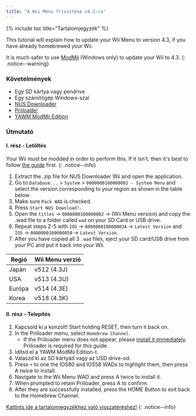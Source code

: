 ```yaml
---
title: "A Wii Menu frissítése v4.3-ra"
---
```


{% include toc title="Tartalomjegyzék" %}

This tutorial will explain how to update your Wii Menu to version 4.3, if you have already homebrewed your Wii.

It is much safer to use [ModMii](modmii) (Windows only) to update your Wii to 4.3.
{: .notice--warning}

### Követelmények

* Egy SD kártya vagy pendrive
* Egy számítógép Windows-szal
* [NUS Downloader](https://github.com/WiiDatabase/nusdownloader/releases/latest)
* [Priiloader](priiloader)
* [YAWM ModMii Edition](https://oscwii.org/library/app/yawmme)

### Útmutató

#### I. rész - Letöltés

Your Wii must be modded in order to perform this. If it isn't, then it's best to follow [the guide](get-started) first.
{: .notice--info}

1. Extract the .zip file for NUS Downloader Wii and open the application.
1. Go to `Database...` > `System` > `0000000100000002 - System Menu` and select the version corresponding to your region as shown in the table below.
1. Make sure `Pack WAD` is checked.
1. Press `Start NUS Download!`.
1. Open the `titles` -> `0000000100000002` -> (Wii Menu version) and copy the .wad file to a folder called `wad` on your SD Card or USB drive.
1. Repeat steps 2-5 with `IOS` -> `000000010000003A` -> `Latest Version` and `IOS` -> `0000000100000050` -> `Latest Version`.
1. After you have copied all 3 `.wad` files, eject your SD card/USB drive from your PC and put it back into your Wii.

| Regió  | Wii Menu verzió |
| ------ | --------------- |
| Japán  | v512 (4.3J)     |
| USA    | v513 (4.3U)     |
| Európa | v514 (4.3E)     |
| Korea  | v518 (4.3K)     |

#### II. rész – Telepítés

1. Kapcsold ki a konzolt! Start holding RESET, then turn it back on.
1. In the Priiloader menu, select `Homebrew Channel`.
    * If the Priiloader menu does not appear, please [install it immediately](priiloader). Priiloader is required for this guide.
1. Idítsd el a YAWM ModMii Edition-t.
1. Válaszd ki az SD kártyád vagy az USD drive-od.
1. Press `+` to one the IOS80 and IOS58 WADs to highlight them, then press A twice to install.
1. Navigate to the Wii Menu WAD and press A twice to install it.
1. When prompted to retain Priiloader, press A to confirm.
1. After they are successfully installed, press the HOME Button to exit back to the Homebrew Channel.

[Kattints ide a tartalomjegyzékhez való visszatéréshez!](site-navigation)
{: .notice--info}
